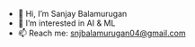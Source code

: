 - 👋 Hi, I’m Sanjay Balamurugan
- 👀 I’m interested in AI & ML 
- 📫 Reach me: snjbalamurugan04@gmail.com

<!---
SanjayBalamurugan/SanjayBalamurugan is a ✨ special ✨ repository because its `README.md` (this file) appears on your GitHub profile.
You can click the Preview link to take a look at your changes.
--->
